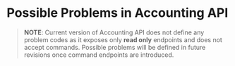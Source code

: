Possible Problems in Accounting API
===============

> **NOTE**: Current version of Accounting API does not define any problem codes as it exposes only **read only** endpoints and does not accept commands. Possible problems will be defined in future revisions once command endpoints are introduced.